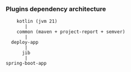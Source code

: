 ### Plugins dependency architecture

```
    kotlin (jvm 21)
       |
    common (maven + project-report + semver)
       |
  deploy-app
       |
      jib
       |
spring-boot-app
```
